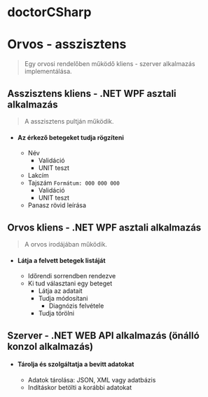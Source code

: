 # doctorCSharp

# Orvos - asszisztens
> Egy orvosi rendelőben működő kliens - szerver alkalmazás implementálása.

## Asszisztens kliens - .NET WPF asztali alkalmazás
> A asszisztens pultján működik.
- #### Az érkező betegeket tudja rögzíteni
    - Név
        - Validáció
        - UNIT teszt
    - Lakcím
    - Tajszám `Formátum: 000 000 000`
        - Validáció
        - UNIT teszt
    - Panasz rövid leírása

## Orvos kliens - .NET WPF asztali alkalmazás
> A orvos irodájában működik.
- #### Látja a felvett betegek listáját
    - Időrendi sorrendben rendezve
    - Ki tud választani egy beteget
        - Látja az adatait
        - Tudja módosítani
            - Diagnózis felvétele
        - Tudja törölni

## Szerver - .NET WEB API alkalmazás (önálló konzol alkalmazás)
- #### Tárolja és szolgáltatja a bevitt adatokat
    - Adatok tárolása: JSON, XML vagy adatbázis
    - Indításkor betölti a korábbi adatokat
